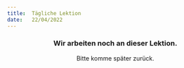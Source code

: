 ```yaml
---
title:  Tägliche Lektion
date:   22/04/2022
---
```


### <center>Wir arbeiten noch an dieser Lektion.</center>
<center>Bitte komme später zurück.</center>